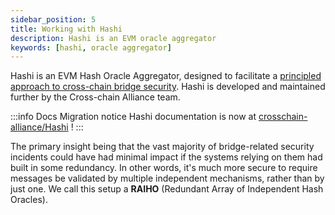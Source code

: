 ```yaml
---
sidebar_position: 5
title: Working with Hashi
description: Hashi is an EVM oracle aggregator
keywords: [hashi, oracle aggregator]
---
```


Hashi is an EVM Hash Oracle Aggregator, designed to facilitate a
[principled approach to cross-chain bridge security](https://ethresear.ch/t/a-principled-approach-to-bridges/14725?u=auryn). Hashi is developed and maintained further by the Cross-chain Alliance team.

:::info Docs Migration notice
Hashi documentation is now at [crosschain-alliance/Hashi](https://crosschain-alliance.gitbook.io/hashi/v0.1/introduction) !
:::

The primary insight being that the vast majority of bridge-related security incidents could have had minimal impact if
the systems relying on them had built in some redundancy. In other words, it's much more secure to require messages be
validated by multiple independent mechanisms, rather than by just one. We call this setup a **RAIHO** (Redundant Array of Independent Hash Oracles).